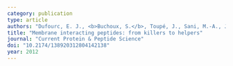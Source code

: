 ```yaml
---
category: publication
type: article
authors: "Dufourc, E. J., <b>Buchoux, S.</b>, Toupé, J., Sani, M.-A., Jean-François, F., Khemtémourian, L., [&hellip;] Odaert, B."
title: "Membrane interacting peptides: from killers to helpers"
journal: "Current Protein & Peptide Science"
doi: "10.2174/138920312804142138"
year: 2012
---
```

